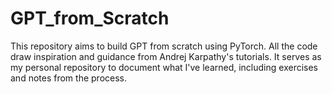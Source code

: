 # GPT_from_Scratch

This repository aims to build GPT from scratch using PyTorch. All the code draw inspiration and guidance from Andrej Karpathy's tutorials. 
It serves as my personal repository to document what I've learned, including exercises and notes from the process.
